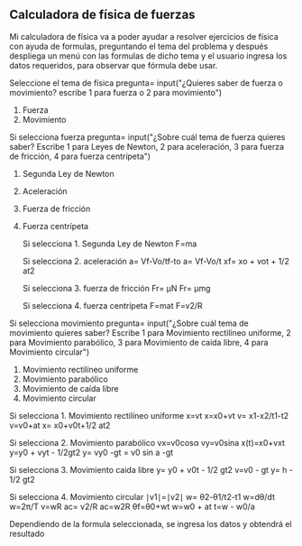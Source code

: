 ## Calculadora de física de fuerzas

Mi calculadora de física va a poder ayudar a resolver ejercicios de física con ayuda de formulas, preguntando el tema del problema y después despliega un menú con las formulas de dicho tema y el usuario ingresa los datos requeridos, para observar que fórmula debe usar.

 

Seleccione el tema de física
pregunta= input("¿Quieres saber de fuerza o movimiento? escribe 1 para fuerza o 2 para movimiento") 
 1. Fuerza
 2. Movimiento

Si selecciona fuerza
	pregunta= input("¿Sobre cuál tema de fuerza quieres saber? Escribe 1 para Leyes de Newton, 2 para aceleración, 3 para fuerza de fricción, 4 para fuerza centrípeta")
1. Segunda Ley de Newton
2. Aceleración
3. Fuerza de fricción
4. Fuerza centrípeta

	Si selecciona 1. Segunda Ley de Newton
			F=ma

	Si selecciona 2. aceleración
		a= Vf-Vo/tf-to
		a= Vf-Vo/t
		xf= xo + vot + 1/2 at2
		
	Si selecciona 3. fuerza de fricción 
		Fr= μN
		Fr= μmg

	Si selecciona 4. fuerza centrípeta 
		F=mat
		F=v2/R
		
		
Si selecciona movimiento 
pregunta= input("¿Sobre cuál tema de movimiento quieres saber? Escribe 1 para Movimiento rectilíneo uniforme, 2 para Movimiento parabólico, 3 para Movimiento de caída libre, 4 para Movimiento circular")
1. Movimiento rectilíneo uniforme
2. Movimiento parabólico
3. Movimiento de caída libre
4.  Movimiento circular

Si selecciona 1. Movimiento rectilíneo uniforme
	x=vt
	x=x0+vt
	v= x1-x2/t1-t2
    v=v0+at
    x= x0+v0t+1/2 at2

Si selecciona 2. Movimiento parabólico
	vx=v0cosα
	vy=v0sina
	x(t)=x0+vxt
	y=y0 + vyt - 1/2gt2
	y= vy0 -gt = v0 sin a -gt

Si selecciona 3. Movimiento caida libre
	y= y0 + v0t - 1/2 gt2
	v=v0 - gt
	y= h - 1/2 gt2

Si selecciona 4. Movimiento circular
	∣v1∣=∣v2∣
	w= θ2-θ1/t2-t1
	w=dθ/dt
	w=2π/T
	v=wR
	ac= v2/R
	ac=w2R
	θf=θ0+wt
	w=w0 + at
	t=w - w0/a
	
Dependiendo de la formula seleccionada, se ingresa los datos y obtendrá el resultado
